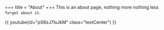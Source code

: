 +++
title = "About"
+++
This is an about page, nothing more nothing less `forget about it`.

{{ youtube(id="pS6zJ7IsJkM" class="textCenter") }}
